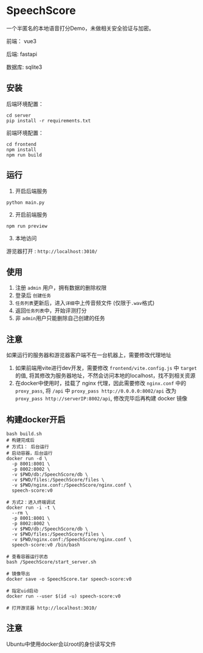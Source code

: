 # SpeechScore

一个半匿名的本地语音打分Demo，未做相关安全验证与加密。

前端： vue3

后端: fastapi

数据库: sqlite3

## 安装

后端环境配置：

```shell
cd server
pip install -r requirements.txt
```

前端环境配置：

```
cd frontend
npm install
npm run build
```

## 运行

1. 开启后端服务

```shell
python main.py
```

2. 开启前端服务

```shell
npm run preview
```

3. 本地访问

游览器打开 : `http://localhost:3010/`

## 使用

1. 注册 `admin` 用户，拥有数据的删除权限
2. 登录后 `创建任务 `
3. `任务列表`更新后，进入`详细`中上传音频文件 (仅限于`.wav`格式)
4. 返回`任务列表`中，开始评测打分
5. 非 `admin`用户只能删除自己创建的任务

## 注意

如果运行的服务器和游览器客户端不在一台机器上，需要修改代理地址

1. 如果前端用vite进行dev开发，需要修改 `frontend/vite.config.js` 中 `target` 的值, 将其修改为服务器地址，不然会访问本地的localhost，找不到相关资源
2. 在docker中使用时，挂载了 nginx 代理，因此需要修改 `nginx.conf` 中的 `proxy_pass`, 将 `/api` 中 `proxy_pass http://0.0.0.0:8002/api` 改为 `proxy_pass http://serverIP:8002/api`, 修改完毕后再构建 docker 镜像

## 构建docker开启

```shell
bash build.sh
# 构建完成后
# 方式1： 后台运行
# 启动容器，后台运行
docker run -d \
  -p 8001:8001 \
  -p 8002:8002 \
  -v $PWD/db:/SpeechScore/db \
  -v $PWD/files:/SpeechScore/files \
  -v $PWD/nginx.conf:/SpeechScore/nginx.conf \
  speech-score:v0

# 方式2：进入终端调试
docker run -i -t \
  --rm \
  -p 8001:8001 \
  -p 8002:8002 \
  -v $PWD/db:/SpeechScore/db \
  -v $PWD/files:/SpeechScore/files \
  -v $PWD/nginx.conf:/SpeechScore/nginx.conf \
  speech-score:v0 /bin/bash

# 查看容器运行状态
bash /SpeechScore/start_server.sh

# 镜像导出
docker save -o SpeechScore.tar speech-score:v0

# 指定uid启动
docker run --user $(id -u) speech-score:v0

# 打开游览器 http://localhost:3010/
```

## 注意

Ubuntu中使用docker会以root的身份读写文件



